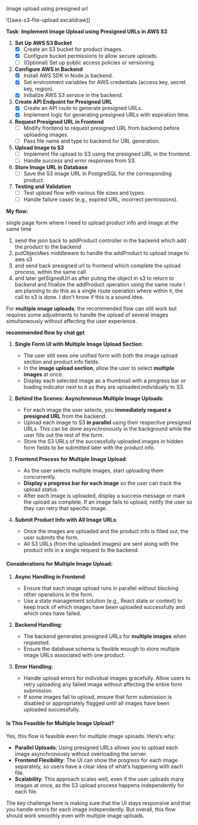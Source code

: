 Image upload using presigned url

![[aws-s3-file-upload.excalidraw]]


**Task: Implement Image Upload using Presigned URLs in AWS S3**

1. **Set Up AWS S3 Bucket**
   - [x] Create an S3 bucket for product images.
   - [x] Configure bucket permissions to allow secure uploads.
   - [ ] (Optional) Set up public access policies or versioning.

2. **Configure AWS in Backend**
	- [x] Install AWS SDK in Node.js backend.
   - [x] Set environment variables for AWS credentials (access key, secret key, region).
   - [x] Initialize AWS S3 service in the backend.

3. **Create API Endpoint for Presigned URL**
   - [x] Create an API route to generate presigned URLs.
   - [x] Implement logic for generating presigned URLs with expiration time.

4. **Request Presigned URL in Frontend**
   - [ ] Modify frontend to request presigned URL from backend before uploading images.
   - [ ] Pass file name and type to backend for URL generation.

5. **Upload Image to S3**
   - [ ] Implement file upload to S3 using the presigned URL in the frontend.
   - [ ] Handle success and error responses from S3.

6. **Store Image URL in Database**
   - [ ] Save the S3 image URL in PostgreSQL for the corresponding product.

7. **Testing and Validation**
   - [ ] Test upload flow with various file sizes and types.
   - [ ] Handle failure cases (e.g., expired URL, incorrect permissions).

**My flow:**

single page form where I need to upload product info and image at the same time
1. send the json back to addProduct controller in the backend which add the product to the backend
2. putObjectAws middleware to handle the addProduct to upload image to aws s3
3. and send back presigned url to frontend which complete the upload process, within the same call
4. and later getSignedUrl as after puting the object in s3 to return to backend and finalize the addProduct operation using the same route
I am planning to do this as a single route operation where within it, the call to s3 is done. I don't know if this is a sound idea. 

For **multiple image uploads**, the recommended flow can still work but requires some adjustments to handle the upload of several images simultaneously without affecting the user experience.

**recommended flow by chat gpt**

1. **Single Form UI with Multiple Image Upload Section**:
   - The user still sees one unified form with both the image upload section and product info fields.
   - In the **image upload section**, allow the user to select **multiple images** at once.
   - Display each selected image as a thumbnail with a progress bar or loading indicator next to it as they are uploaded individually to S3.

2. **Behind the Scenes: Asynchronous Multiple Image Uploads**:
   - For each image the user selects, you **immediately request a presigned URL** from the backend.
   - Upload each image to S3 **in parallel** using their respective presigned URLs. This can be done asynchronously in the background while the user fills out the rest of the form.
   - Store the S3 URLs of the successfully uploaded images in hidden form fields to be submitted later with the product info.

3. **Frontend Process for Multiple Image Upload**:
   - As the user selects multiple images, start uploading them concurrently.
   - **Display a progress bar for each image** so the user can track the upload status.
   - After each image is uploaded, display a success message or mark the upload as complete. If an image fails to upload, notify the user so they can retry that specific image.

4. **Submit Product Info with All Image URLs**:
   - Once the images are uploaded and the product info is filled out, the user submits the form.
   - All S3 URLs (from the uploaded images) are sent along with the product info in a single request to the backend.

#### Considerations for Multiple Image Upload:
1. **Async Handling in Frontend**:
   - Ensure that each image upload runs in parallel without blocking other operations in the form.
   - Use a state management solution (e.g., React state or context) to keep track of which images have been uploaded successfully and which ones have failed.

2. **Backend Handling**:
   - The backend generates presigned URLs for **multiple images** when requested.
   - Ensure the database schema is flexible enough to store multiple image URLs associated with one product.

3. **Error Handling**:
   - Handle upload errors for individual images gracefully. Allow users to retry uploading any failed image without affecting the entire form submission.
   - If some images fail to upload, ensure that form submission is disabled or appropriately flagged until all images have been uploaded successfully.

#### Is This Feasible for Multiple Image Upload?
Yes, this flow is feasible even for multiple image uploads. Here’s why:
- **Parallel Uploads**: Using presigned URLs allows you to upload each image asynchronously without overloading the server.
- **Frontend Flexibility**: The UI can show the progress for each image separately, so users have a clear idea of what’s happening with each file.
- **Scalability**: This approach scales well, even if the user uploads many images at once, as the S3 upload process happens independently for each file.

The key challenge here is making sure that the UI stays responsive and that you handle errors for each image independently. But overall, this flow should work smoothly even with multiple image uploads.
